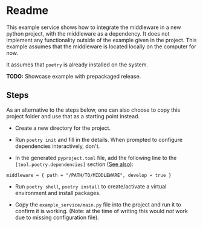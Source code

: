 # Readme

This example service shows how to integrate the middleware in a new python
project, with the middleware as a dependency. It does not implement any
functionality outside of the example given in the project. This example
assumes that the middleware is located locally on the computer for now.

It assumes that `poetry` is already installed on the system.

**TODO:** Showcase example with prepackaged release.

## Steps

As an alternative to the steps below, one can also choose to copy this project
folder and use that as a starting point instead.

- Create a new directory for the project.

- Run `poetry init` and fill in the details. When prompted to configure
  dependencies interactively, don't.

- In the generated `pyproject.toml` file, add the following line to the
  `[tool.poetry.dependencies]` section ([See also](https://python-poetry.org/docs/dependency-specification/#path-dependencies)):

```
middleware = { path = "/PATH/TO/MIDDLEWARE", develop = true }
```

- Run `poetry shell`, `poetry install` to create/activate a virtual environment
  and install packages.

- Copy the `example_service/main.py` file into the project and run it to
  confirm it is working. (Note: at the time of writing this would _not_ work due
  to missing configuration file).
